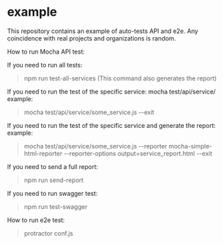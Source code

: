 # example
This repository contains an example of auto-tests API and e2e. Any coincidence with real projects and organizations is random.

How to run Mocha API test:

If you need to run all tests:
> npm run test-all-services
(This command also generates the report)

If you need to run the test of the specific service:
mocha test/api/service/<here name of the service>
example:
> mocha test/api/service/some_service.js --exit

If you need to run the test of the specific service and generate the report:
example:
> mocha test/api/service/some_service.js --reporter mocha-simple-html-reporter --reporter-options output=service_report.html --exit

If you need to send a full report:
> npm run send-report

If you need to run swagger test:
> npm run test-swagger

How to run e2e test:
> protractor conf.js
